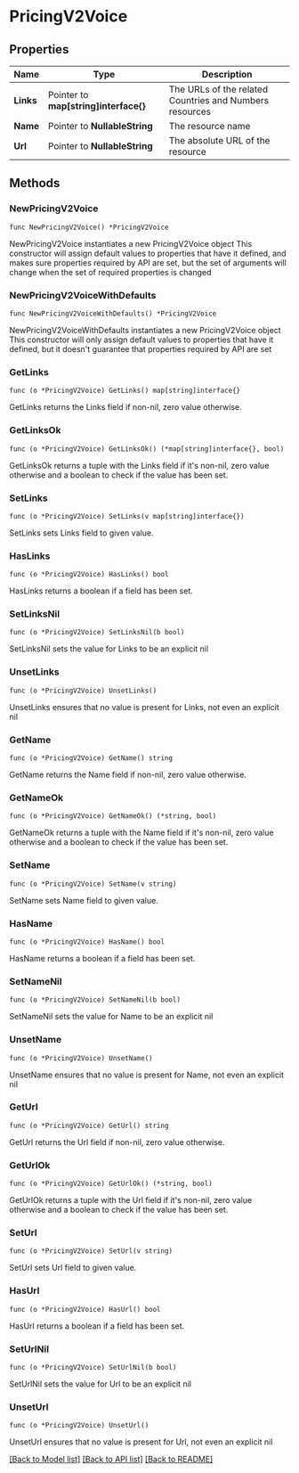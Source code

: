 # PricingV2Voice

## Properties

Name | Type | Description
------------ | ------------- | -------------
**Links** | Pointer to **map[string]interface{}** | The URLs of the related Countries and Numbers resources | [optional] 
**Name** | Pointer to **NullableString** | The resource name | [optional] 
**Url** | Pointer to **NullableString** | The absolute URL of the resource | [optional] 

## Methods

### NewPricingV2Voice

`func NewPricingV2Voice() *PricingV2Voice`

NewPricingV2Voice instantiates a new PricingV2Voice object
This constructor will assign default values to properties that have it defined,
and makes sure properties required by API are set, but the set of arguments
will change when the set of required properties is changed

### NewPricingV2VoiceWithDefaults

`func NewPricingV2VoiceWithDefaults() *PricingV2Voice`

NewPricingV2VoiceWithDefaults instantiates a new PricingV2Voice object
This constructor will only assign default values to properties that have it defined,
but it doesn't guarantee that properties required by API are set

### GetLinks

`func (o *PricingV2Voice) GetLinks() map[string]interface{}`

GetLinks returns the Links field if non-nil, zero value otherwise.

### GetLinksOk

`func (o *PricingV2Voice) GetLinksOk() (*map[string]interface{}, bool)`

GetLinksOk returns a tuple with the Links field if it's non-nil, zero value otherwise
and a boolean to check if the value has been set.

### SetLinks

`func (o *PricingV2Voice) SetLinks(v map[string]interface{})`

SetLinks sets Links field to given value.

### HasLinks

`func (o *PricingV2Voice) HasLinks() bool`

HasLinks returns a boolean if a field has been set.

### SetLinksNil

`func (o *PricingV2Voice) SetLinksNil(b bool)`

 SetLinksNil sets the value for Links to be an explicit nil

### UnsetLinks
`func (o *PricingV2Voice) UnsetLinks()`

UnsetLinks ensures that no value is present for Links, not even an explicit nil
### GetName

`func (o *PricingV2Voice) GetName() string`

GetName returns the Name field if non-nil, zero value otherwise.

### GetNameOk

`func (o *PricingV2Voice) GetNameOk() (*string, bool)`

GetNameOk returns a tuple with the Name field if it's non-nil, zero value otherwise
and a boolean to check if the value has been set.

### SetName

`func (o *PricingV2Voice) SetName(v string)`

SetName sets Name field to given value.

### HasName

`func (o *PricingV2Voice) HasName() bool`

HasName returns a boolean if a field has been set.

### SetNameNil

`func (o *PricingV2Voice) SetNameNil(b bool)`

 SetNameNil sets the value for Name to be an explicit nil

### UnsetName
`func (o *PricingV2Voice) UnsetName()`

UnsetName ensures that no value is present for Name, not even an explicit nil
### GetUrl

`func (o *PricingV2Voice) GetUrl() string`

GetUrl returns the Url field if non-nil, zero value otherwise.

### GetUrlOk

`func (o *PricingV2Voice) GetUrlOk() (*string, bool)`

GetUrlOk returns a tuple with the Url field if it's non-nil, zero value otherwise
and a boolean to check if the value has been set.

### SetUrl

`func (o *PricingV2Voice) SetUrl(v string)`

SetUrl sets Url field to given value.

### HasUrl

`func (o *PricingV2Voice) HasUrl() bool`

HasUrl returns a boolean if a field has been set.

### SetUrlNil

`func (o *PricingV2Voice) SetUrlNil(b bool)`

 SetUrlNil sets the value for Url to be an explicit nil

### UnsetUrl
`func (o *PricingV2Voice) UnsetUrl()`

UnsetUrl ensures that no value is present for Url, not even an explicit nil

[[Back to Model list]](../README.md#documentation-for-models) [[Back to API list]](../README.md#documentation-for-api-endpoints) [[Back to README]](../README.md)


